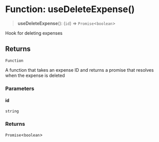 # Function: useDeleteExpense()

> **useDeleteExpense**(): (`id`) => `Promise`\<`boolean`\>

Hook for deleting expenses

## Returns

`Function`

A function that takes an expense ID and returns a promise that resolves when the expense is deleted

### Parameters

#### id

`string`

### Returns

`Promise`\<`boolean`\>
